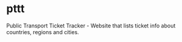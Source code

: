 # pttt
Public Transport Ticket Tracker - Website that lists ticket info about countries, regions and cities.
